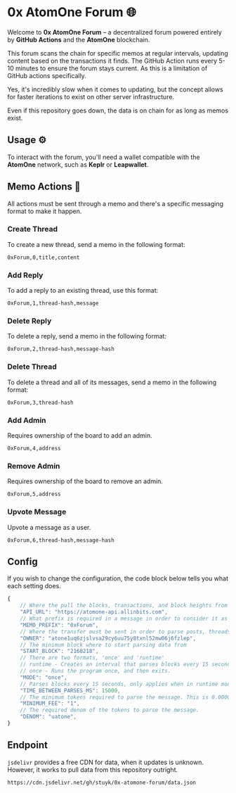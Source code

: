 # 0x AtomOne Forum 🌐

Welcome to **0x AtomOne Forum** – a decentralized forum powered entirely by **GitHub Actions** and the **AtomOne** blockchain.

This forum scans the chain for specific memos at regular intervals, updating content based on the transactions it finds. The GitHub Action runs every 5-10 minutes to ensure the forum stays current. As this is a limitation of GitHub actions specifically.

Yes, it's incredibly slow when it comes to updating, but the concept allows for faster iterations to exist on other server infrastructure.

Even if this repository goes down, the data is on chain for as long as memos exist.

## Usage ⚙️

To interact with the forum, you'll need a wallet compatible with the **AtomOne** network, such as **Keplr** or **Leapwallet**.

## Memo Actions 📝

All actions must be sent through a memo and there's a specific messaging format to make it happen.

### Create Thread

To create a new thread, send a memo in the following format:

```
0xForum,0,title,content
```

### Add Reply

To add a reply to an existing thread, use this format:

```
0xForum,1,thread-hash,message
```

### Delete Reply

To delete a reply, send a memo in the following format:

```
0xForum,2,thread-hash,message-hash
```

### Delete Thread

To delete a thread and all of its messages, send a memo in the following format:

```
0xForum,3,thread-hash
```

### Add Admin

Requires ownership of the board to add an admin.

```
0xForum,4,address
```

### Remove Admin

Requires ownership of the board to remove an admin.

```
0xForum,5,address
```

### Upvote Message

Upvote a message as a user.

```
0xForum,6,thread-hash,message-hash
```

## Config

If you wish to change the configuration, the code block below tells you what each setting does.

```ts
{
    // Where the pull the blocks, transactions, and block heights from
    "API_URL": "https://atomone-api.allinbits.com",
    // What prefix is required in a message in order to consider it as a Forum Message
    "MEMO_PREFIX": "0xForum",
    // Where the transfer must be sent in order to parse posts, threads, etc.
    "OWNER": "atone1uq6zjslvsa29cy6uu75y8txnl52mw06j6fzlep",
    // The minimum block where to start parsing data from
    "START_BLOCK": "2168218",
    // There are two formats, 'once' and 'runtime'
    // runtime - Creates an interval that parses blocks every 15 seconds.
    // once - Runs the program once, and then exits.
    "MODE": "once",
    // Parses blocks every 15 seconds, only applies when in runtime mode
    "TIME_BETWEEN_PARSES_MS": 15000,
    // The minimum tokens required to parse the message. This is 0.000001 ATONE
    "MINIMUM_FEE": "1",
    // The required denom of the tokens to parse the message.
    "DENOM": "uatone",
}
```

## Endpoint

`jsdelivr` provides a free CDN for data, when it updates is unknown. However, it works to pull data from this repository outright.

```
https://cdn.jsdelivr.net/gh/stuyk/0x-atomone-forum/data.json
```
